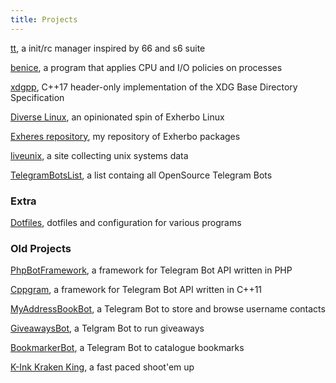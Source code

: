 ```yaml
---
title: Projects
---
```


<i class="fa fa-star"></i> [tt](https://github.com/danyspin97/tt),
a init/rc manager inspired by 66 and s6 suite

<i class="fa fa-sliders"></i> [benice](https://sr.ht/~danyspin97/benice/),
a program that applies CPU and I/O policies on processes

<i class="fa fa-code-o"></i> [xdgpp](https://sr.ht/~danyspin97/xdgpp/),
C++17 header-only implementation of the XDG Base Directory Specification

<i class="fa fa-user"></i> [Diverse Linux](https://gitlab.exherbo.org/diverse/diverse-design),
 an opinionated spin of Exherbo Linux

<i class="fa fa-sync"></i> [Exheres repository](https://github.com/DanySpin97/exheres),
my repository of Exherbo packages

<i class="fa fa-linux"></i> [liveunix](https://liveunix.org), a site collecting unix systems data

<i class="fa fa-list"></i> [TelegramBotsList](http://danyspin97.github.io/TelegramBotsList), a list containg all OpenSource Telegram Bots

### Extra

<i class="fa fa-gears"></i> [Dotfiles](https://github.com/DanySpin97/dotfiles), dotfiles and configuration for various programs

### Old Projects
<i class="fa fa-telegram"></i> [PhpBotFramework](http://danyspin97.github.io/PhpBotFramework), a framework for Telegram Bot API written in PHP

<i class="fa fa-telegram"></i> [Cppgram](https://github.com/DanySpin97/cppgram),
a framework for Telegram Bot API written in C++11

<i class="fa fa-address-book-o"></i> [MyAddressBookBot](http://danyspin97.github.io/MyAddressBookBot), a Telegram Bot to store and browse username contacts

<i class="fa fa-gift"></i> [GiveawaysBot](http://github.com/DanySpin97/GiveawaysBot), a Telgram Bot to run giveaways

<i class="fa fa-bookmark"></i> [BookmarkerBot](https://github.com/DanySpin97/BookmarkerBot), a Telegram Bot to catalogue bookmarks

<i class="fa fa-gamepad"></i> [K-Ink Kraken King](https://github.com/DanySpin97/KInk), a fast paced shoot'em up
